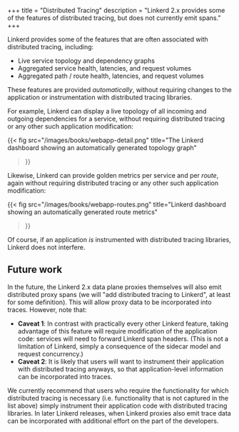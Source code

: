 +++
title = "Distributed Tracing"
description = "Linkerd 2.x provides some of the features of distributed tracing, but does not currently emit spans."
+++

Linkerd provides some of the features that are often associated with
distributed tracing, including:

* Live service topology and dependency graphs
* Aggregated service health, latencies, and request volumes
* Aggregated path / route health, latencies, and request volumes

These features are provided *automatically*, without requiring changes to the
application or instrumentation with distributed tracing libraries.

For example, Linkerd can display a live topology of all incoming and outgoing
dependencies for a service, without requiring distributed tracing or any other
such application modification:

{{< fig src="/images/books/webapp-detail.png"
    title="The Linkerd dashboard showing an automatically generated topology graph"
>}}

Likewise, Linkerd can provide golden metrics per service and per *route*, again
without requiring distributed tracing or any other such application
modification:

{{< fig src="/images/books/webapp-routes.png"
    title="Linkerd dashboard showing an automatically generated route metrics"
>}}

Of course, if an application *is* instrumented with distributed tracing
libraries, Linkerd does not interfere.

## Future work
In the future, the Linkerd 2.x data plane proxies themselves will also emit
distributed proxy spans (we will "add distributed tracing to Linkerd", at least
for some definition). This will allow proxy data to be incorporated into
traces. However, note that:

* **Caveat 1**: In contrast with practically every other Linkerd feature, taking
  advantage of this feature will require modification of the application code:
  services will need to forward Linkerd span headers. (This is not a limitation
  of Linkerd, simply a consequence of the sidecar model and request concurrency.)
* **Caveat 2**: It is likely that users will want to instrument their application
  with distributed tracing anyways, so that application-level information can
  be incorporated into traces.

We currently recommend that users who require the functionality for which
distributed tracing is necessary (i.e. functionality that is not captured in
the list above) simply instrument their application code with distributed
tracing libraries. In later Linkerd releases, when Linkerd proxies also emit
trace data can be incorporated with additional effort on the part of the
developers.
